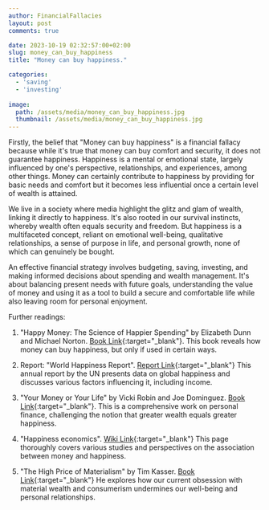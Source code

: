 ```yaml
---
author: FinancialFallacies
layout: post
comments: true

date: 2023-10-19 02:32:57:00+02:00  
slug: money_can_buy_happiness
title: "Money can buy happiness."

categories:
  - 'saving'
  - 'investing'
  
image:
  path: /assets/media/money_can_buy_happiness.jpg
  thumbnail: /assets/media/money_can_buy_happiness.jpg
---
```


Firstly, the belief that "Money can buy happiness" is a financial fallacy because while it's true that money can buy comfort and security, it does not guarantee happiness. Happiness is a mental or emotional state, largely influenced by one's perspective, relationships, and experiences, among other things. Money can certainly contribute to happiness by providing for basic needs and comfort but it becomes less influential once a certain level of wealth is attained. 

We live in a society where media highlight the glitz and glam of wealth, linking it directly to happiness. It's also rooted in our survival instincts, whereby wealth often equals security and freedom. But happiness is a multifaceted concept, reliant on emotional well-being, qualitative relationships, a sense of purpose in life, and personal growth, none of which can genuinely be bought.

An effective financial strategy involves budgeting, saving, investing, and making informed decisions about spending and wealth management. It's about balancing present needs with future goals, understanding the value of money and using it as a tool to build a secure and comfortable life while also leaving room for personal enjoyment.

Further readings:

1. "Happy Money: The Science of Happier Spending" by Elizabeth Dunn and Michael Norton. [Book Link](https://www.amazon.com/Happy-Money-Science-Happier-Spending/dp/1451665075/ref=nosim?tag=financialfall-20){:target="_blank"}.
This book reveals how money can buy happiness, but only if used in certain ways.

2. Report: "World Happiness Report". [Report Link](https://worldhappiness.report/){:target="_blank"}
This annual report by the UN presents data on global happiness and discusses various factors influencing it, including income.

3. "Your Money or Your Life" by Vicki Robin and Joe Dominguez. [Book Link](https://www.amazon.com/Your-Money-Life-Transforming-Relationship/dp/0143115766/ref=nosim?tag=financialfall-20){:target="_blank"}.
This is a comprehensive work on personal finance, challenging the notion that greater wealth equals greater happiness.

4. "Happiness economics". [Wiki Link](https://en.wikipedia.org/wiki/Happiness_economics){:target="_blank"}
This page thoroughly covers various studies and perspectives on the association between money and happiness.

5. "The High Price of Materialism" by Tim Kasser. [Book Link](https://www.amazon.com/High-Price-Materialism-Tim-Kasser/dp/026261197X/ref=nosim?tag=financialfall-20){:target="_blank"}
He explores how our current obsession with material wealth and consumerism undermines our well-being and personal relationships.
